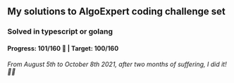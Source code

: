 ## My solutions to AlgoExpert coding challenge set

### Solved in typescript or golang

#### Progress: 101/160 🙌 | Target: 100/160

_From August 5th to October 8th 2021, after two months of suffering, I did it! 🎉🎉_
